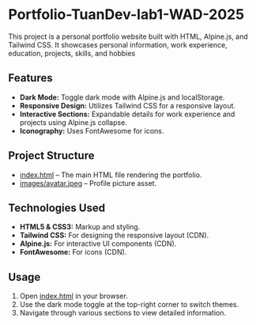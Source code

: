 # Portfolio-TuanDev-lab1-WAD-2025

This project is a personal portfolio website built with HTML, Alpine.js, and Tailwind CSS. It showcases personal information, work experience, education, projects, skills, and hobbies

## Features

- **Dark Mode:** Toggle dark mode with Alpine.js and localStorage.
- **Responsive Design:** Utilizes Tailwind CSS for a responsive layout.
- **Interactive Sections:** Expandable details for work experience and projects using Alpine.js collapse.
- **Iconography:** Uses FontAwesome for icons.

## Project Structure

- [index.html](index.html) – The main HTML file rendering the portfolio.
- [images/avatar.jpeg](images/avatar.jpeg) – Profile picture asset.

## Technologies Used

- **HTML5 & CSS3:** Markup and styling.
- **Tailwind CSS:** For designing the responsive layout (CDN).
- **Alpine.js:** For interactive UI components (CDN).
- **FontAwesome:** For icons (CDN).

## Usage

1. Open [index.html](index.html) in your browser.
2. Use the dark mode toggle at the top-right corner to switch themes.
3. Navigate through various sections to view detailed information.
